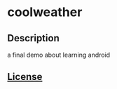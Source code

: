 # coolweather

## Description
a final demo about learning android

## [License](https://github.com/JimChenWYU/coolweather/blob/master/LICENSE)
